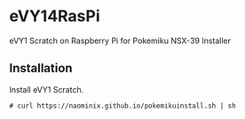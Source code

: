 eVY14RasPi
==========

eVY1 Scratch on Raspberry Pi for Pokemiku NSX-39 Installer

## Installation

Install eVY1 Scratch.

```
# curl https://naominix.github.io/pokemikuinstall.sh | sh
```

